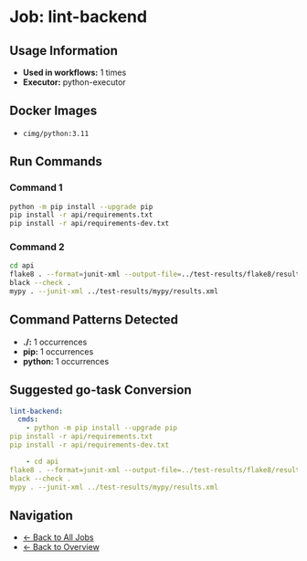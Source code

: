 # Job: lint-backend

## Usage Information

- **Used in workflows:** 1 times
- **Executor:** python-executor

## Docker Images

- `cimg/python:3.11`

## Run Commands

### Command 1

```bash
python -m pip install --upgrade pip
pip install -r api/requirements.txt
pip install -r api/requirements-dev.txt

```

### Command 2

```bash
cd api
flake8 . --format=junit-xml --output-file=../test-results/flake8/results.xml
black --check .
mypy . --junit-xml ../test-results/mypy/results.xml

```

## Command Patterns Detected

- **./:** 1 occurrences
- **pip:** 1 occurrences
- **python:** 1 occurrences

## Suggested go-task Conversion

```yaml
lint-backend:
  cmds:
    - python -m pip install --upgrade pip
pip install -r api/requirements.txt
pip install -r api/requirements-dev.txt

    - cd api
flake8 . --format=junit-xml --output-file=../test-results/flake8/results.xml
black --check .
mypy . --junit-xml ../test-results/mypy/results.xml

```

## Navigation

- [← Back to All Jobs](../summaries/all-jobs.md)
- [← Back to Overview](../README.md)
